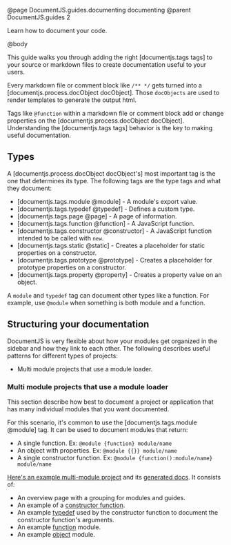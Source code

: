 @page DocumentJS.guides.documenting documenting
@parent DocumentJS.guides 2

Learn how to document your code.

@body

This guide walks you through adding the right [documentjs.tags tags] to your source
or markdown files to create documentation useful to your users.  

Every markdown file or comment block like `/** */` gets turned into 
a [documentjs.process.docObject docObject].  Those `docObjects` are used to render templates
to generate the output html.  

Tags like `@function` within a markdown file or comment block add or change
properties on the [documentjs.process.docObject docObject].  Understanding
the [documentjs.tags tags] behavior is the key to making useful documentation.

## Types

A [documentjs.process.docObject docObject's] most important tag is the one that determines its
type.  The following tags are the type tags and what they document:

 - [documentjs.tags.module @module] - A module's export value.
 - [documentjs.tags.typedef @typedef] - Defines a custom type.
 - [documentjs.tags.page @page] - A page of information.
 - [documentjs.tags.function @function] - A JavaScript function.
 - [documentjs.tags.constructor @constructor] - A JavaScript function intended to be called with `new`.
 - [documentjs.tags.static @static] - Creates a placeholder for static properties on a constructor.
 - [documentjs.tags.prototype @prototype] - Creates a placeholder for prototype properties on a constructor.
 - [documentjs.tags.property @property] - Creates a property value on an object.

A `module` and `typedef` tag can document other types like a function.  For example,
use `@module` when something is both module and a function.

## Structuring your documentation

DocumentJS is very flexible about how your modules get organized in the sidebar and how they
link to each other. The following describes useful patterns for different types of projects:

 - Multi module projects that use a module loader.

### Multi module projects that use a module loader

This section describe how best to document a project or application that
has many individual modules that you want documented.

For this scenario, it's common to use the [documentjs.tags.module @module] tag. It can be used
to document modules that return:

 - A single function. Ex: `@module {function} module/name`
 - An object with properties. Ex: `@module {{}} module/name`
 - A single constructor function. Ex: `@module {function():module/name} module/name`

[Here's an example multi-module project](https://github.com/bitovi/documentjs/tree/multi-version/examples/multi) 
and its [generated docs](../examples/multi/index.html).  It consists of:

 - An overview page with a grouping for modules and guides.
 - An example of a [constructor function](examples/multi/multi|lib|graph.html).
 - An example [typedef](../examples/multi/multi|lib|graph.graphData.html) used by the constructor function
   to document the constructor function's arguments.
 - An example [function](../examples/multi/multi|util|add.html) module.
 - An example [object](../multi/multi|util|date-helpers.html) module.







